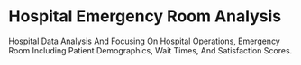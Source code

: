 # Hospital Emergency Room Analysis
Hospital Data Analysis And Focusing On Hospital Operations, Emergency Room Including Patient Demographics, Wait Times, And Satisfaction Scores.
